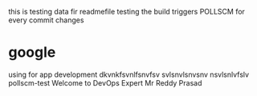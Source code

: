 this is testing data fir readmefile
testing the build triggers POLLSCM for every commit changes
# google
using for app development
dkvnkfsvnlfsnvfsv
svlsnvlsnvsnv
nsvlsnlvfslv
pollscm-test
Welcome to DevOps Expert Mr Reddy Prasad
